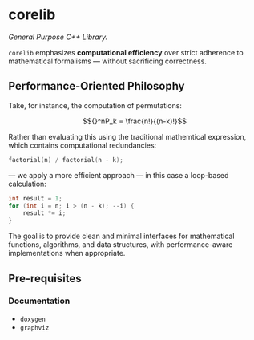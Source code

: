 # corelib
_General Purpose C++ Library._

`corelib` emphasizes **computational efficiency** over strict adherence to mathematical formalisms — without sacrificing correctness.

## Performance-Oriented Philosophy

Take, for instance, the computation of permutations:

$${}^nP_k = \frac{n!}{(n-k)!}$$

Rather than evaluating this using the traditional mathemtical expression, which contains computational redundancies:

```cpp
factorial(n) / factorial(n - k);
```

— we apply a more efficient approach — in this case a loop-based calculation:

```cpp
int result = 1;
for (int i = n; i > (n - k); --i) {
    result *= i;
}
```

The goal is to provide clean and minimal interfaces for mathematical functions, algorithms, and data structures, with performance-aware implementations when appropriate.

## Pre-requisites
### Documentation
- `doxygen`
- `graphviz`
